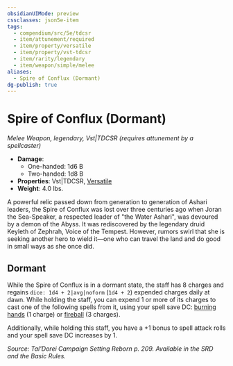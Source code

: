 ```yaml
---
obsidianUIMode: preview
cssclasses: json5e-item
tags:
  - compendium/src/5e/tdcsr
  - item/attunement/required
  - item/property/versatile
  - item/property/vst-tdcsr
  - item/rarity/legendary
  - item/weapon/simple/melee
aliases:
  - Spire of Conflux (Dormant)
dg-publish: true
---
```

# Spire of Conflux (Dormant)
*Melee Weapon, legendary, Vst|TDCSR (requires attunement by a spellcaster)*  

- **Damage**:
  - One-handed: 1d6 B
  - Two-handed: 1d8 B
- **Properties**: Vst|TDCSR, [Versatile](/3-Mechanics/CLI/rules/item-properties.md#Versatile)
- **Weight**: 4.0 lbs.

A powerful relic passed down from generation to generation of Ashari leaders, the Spire of Conflux was lost over three centuries ago when Joran the Sea-Speaker, a respected leader of "the Water Ashari", was devoured by a demon of the Abyss. It was rediscovered by the legendary druid Keyleth of Zephrah, Voice of the Tempest. However, rumors swirl that she is seeking another hero to wield it—one who can travel the land and do good in small ways as she once did.

## Dormant

While the Spire of Conflux is in a dormant state, the staff has 8 charges and regains `dice: 1d4 + 2|avg|noform` (`1d4 + 2`) expended charges daily at dawn. While holding the staff, you can expend 1 or more of its charges to cast one of the following spells from it, using your spell save DC: [burning hands](/Admin/CLI/spells/burning-hands.md) (1 charge) or [fireball](/Admin/CLI/spells/fireball.md) (3 charges).

Additionally, while holding this staff, you have a +1 bonus to spell attack rolls and your spell save DC increases by 1.

*Source: Tal'Dorei Campaign Setting Reborn p. 209. Available in the SRD and the Basic Rules.*